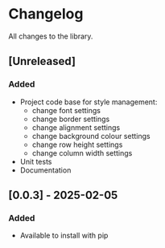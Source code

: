 # Changelog
All changes to the library.

## [Unreleased]
### Added
- Project code base for style management:
    - change font settings
    - change border settings
    - change alignment settings
    - change background colour settings
    - change row height settings
    - change column width settings
- Unit tests
- Documentation

## [0.0.3] - 2025-02-05
### Added
- Available to install with pip
